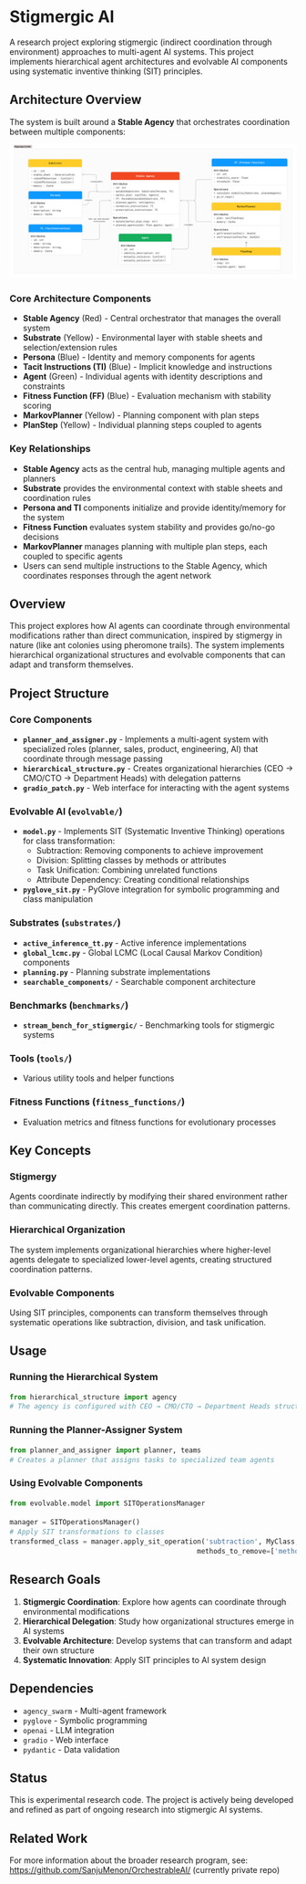 # Stigmergic AI

A research project exploring stigmergic (indirect coordination through environment) approaches to multi-agent AI systems. This project implements hierarchical agent architectures and evolvable AI components using systematic inventive thinking (SIT) principles.

## Architecture Overview

The system is built around a **Stable Agency** that orchestrates coordination between multiple components:

![Stigmergic AI UML](stigmergic%20ai%20uml.png)

### Core Architecture Components

- **Stable Agency** (Red) - Central orchestrator that manages the overall system
- **Substrate** (Yellow) - Environmental layer with stable sheets and selection/extension rules
- **Persona** (Blue) - Identity and memory components for agents
- **Tacit Instructions (TI)** (Blue) - Implicit knowledge and instructions
- **Agent** (Green) - Individual agents with identity descriptions and constraints
- **Fitness Function (FF)** (Blue) - Evaluation mechanism with stability scoring
- **MarkovPlanner** (Yellow) - Planning component with plan steps
- **PlanStep** (Yellow) - Individual planning steps coupled to agents

### Key Relationships

- **Stable Agency** acts as the central hub, managing multiple agents and planners
- **Substrate** provides the environmental context with stable sheets and coordination rules
- **Persona and TI** components initialize and provide identity/memory for the system
- **Fitness Function** evaluates system stability and provides go/no-go decisions
- **MarkovPlanner** manages planning with multiple plan steps, each coupled to specific agents
- Users can send multiple instructions to the Stable Agency, which coordinates responses through the agent network

## Overview

This project explores how AI agents can coordinate through environmental modifications rather than direct communication, inspired by stigmergy in nature (like ant colonies using pheromone trails). The system implements hierarchical organizational structures and evolvable components that can adapt and transform themselves.

## Project Structure

### Core Components

- **`planner_and_assigner.py`** - Implements a multi-agent system with specialized roles (planner, sales, product, engineering, AI) that coordinate through message passing
- **`hierarchical_structure.py`** - Creates organizational hierarchies (CEO → CMO/CTO → Department Heads) with delegation patterns
- **`gradio_patch.py`** - Web interface for interacting with the agent systems

### Evolvable AI (`evolvable/`)

- **`model.py`** - Implements SIT (Systematic Inventive Thinking) operations for class transformation:
  - Subtraction: Removing components to achieve improvement
  - Division: Splitting classes by methods or attributes
  - Task Unification: Combining unrelated functions
  - Attribute Dependency: Creating conditional relationships
- **`pyglove_sit.py`** - PyGlove integration for symbolic programming and class manipulation

### Substrates (`substrates/`)

- **`active_inference_tt.py`** - Active inference implementations
- **`global_lcmc.py`** - Global LCMC (Local Causal Markov Condition) components
- **`planning.py`** - Planning substrate implementations
- **`searchable_components/`** - Searchable component architecture

### Benchmarks (`benchmarks/`)

- **`stream_bench_for_stigmergic/`** - Benchmarking tools for stigmergic systems

### Tools (`tools/`)

- Various utility tools and helper functions

### Fitness Functions (`fitness_functions/`)

- Evaluation metrics and fitness functions for evolutionary processes

## Key Concepts

### Stigmergy
Agents coordinate indirectly by modifying their shared environment rather than communicating directly. This creates emergent coordination patterns.

### Hierarchical Organization
The system implements organizational hierarchies where higher-level agents delegate to specialized lower-level agents, creating structured coordination patterns.

### Evolvable Components
Using SIT principles, components can transform themselves through systematic operations like subtraction, division, and task unification.

## Usage

### Running the Hierarchical System
```python
from hierarchical_structure import agency
# The agency is configured with CEO → CMO/CTO → Department Heads structure
```

### Running the Planner-Assigner System
```python
from planner_and_assigner import planner, teams
# Creates a planner that assigns tasks to specialized team agents
```

### Using Evolvable Components
```python
from evolvable.model import SITOperationsManager

manager = SITOperationsManager()
# Apply SIT transformations to classes
transformed_class = manager.apply_sit_operation('subtraction', MyClass, 
                                              methods_to_remove=['method1'])
```

## Research Goals

1. **Stigmergic Coordination**: Explore how agents can coordinate through environmental modifications
2. **Hierarchical Delegation**: Study how organizational structures emerge in AI systems
3. **Evolvable Architecture**: Develop systems that can transform and adapt their own structure
4. **Systematic Innovation**: Apply SIT principles to AI system design

## Dependencies

- `agency_swarm` - Multi-agent framework
- `pyglove` - Symbolic programming
- `openai` - LLM integration
- `gradio` - Web interface
- `pydantic` - Data validation

## Status

This is experimental research code. The project is actively being developed and refined as part of ongoing research into stigmergic AI systems.

## Related Work

For more information about the broader research program, see: https://github.com/SanjuMenon/OrchestrableAI/ (currently private repo) 
